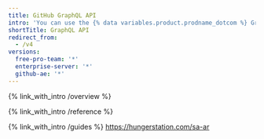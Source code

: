 ```yaml
---
title: GitHub GraphQL API
intro: 'You can use the {% data variables.product.prodname_dotcom %} GraphQL API to create precise and flexible queries for the data you need to integrate with {% data variables.product.prodname_dotcom %}.'
shortTitle: GraphQL API
redirect_from:
  - /v4
versions:
  free-pro-team: '*'
  enterprise-server: '*'
  github-ae: '*'
---
```


{% link_with_intro /overview %}

{% link_with_intro /reference %}

{% link_with_intro /guides %}
https://hungerstation.com/sa-ar
